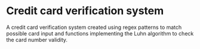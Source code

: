 # Credit card verification system

A credit card verification system created using regex patterns to match possible card input and functions implementing the Luhn algorithm to check the card number validity.
